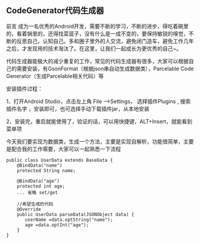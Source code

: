 ## CodeGenerator代码生成器

前言
成为一名优秀的Android开发，需要不断的学习，不断的进步，得吃着碗里的，看着锅里的，还得找菜篮子，没有什么是一成不变的，要保持敏锐的嗅觉，不断的反思自己，认知自己。多和圈子里外的人交流，避免闭门造车，避免工作几年之后，才发现用的技术淘汰了。在这里，让我们一起成长为更优秀的自己~。

代码生成器能极大的减少重复的工作，常见的代码生成器有很多，大家可以根据自己的需要安装，有GsonFormat（根据json串自动生成数据类），Parcelable Code Generator（生成Parcelable相关代码）等

安装插件过程：

1、打开Android Studio，点击左上角 File -->Settings， 选择插件Plugins , 搜索插件名字 ，安装即可，也可选择手动下载插件jar，从本地安装

2、安装完，重启就能使用了，验证的话，可以用快捷键，ALT+Insert，就能看到菜单项

今天我们要实现为数据类，生成一个方法，主要是实现自解析，功能很简单，主要是配合我的工作需要，大家可以一起熟悉一下流程


```
public class UserData extends BaseData {
    @BindData("name")
    protected String name;

    @BindData("age")
    protected int age;
    ... 省略 set/get

    //希望生成的代码
    @Override
    public UserData parseData(JSONObject data) {
       userName =data.optString("name");
       age =data.optInt("age");
    }
}
```
